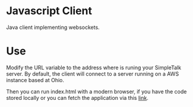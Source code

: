 # Javascript Client

Java client implementing websockets.

# Use

Modify the URL variable to the address where is runing your SimpleTalk server. By default, the client will connect to a server running on a AWS instance based at Ohio.

Then you can run index.html with a modern browser, if you have the code stored locally or you can fetch the application via this [link](https://ec2-52-14-35-162.us-east-2.compute.amazonaws.com/index.html).


